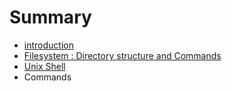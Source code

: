 # Summary

* [introduction](README.md)
* [Filesystem : Directory structure and Commands](filesystem__directory_structure_and_commands.md)
* [Unix Shell](unix_shell.md)
* Commands

